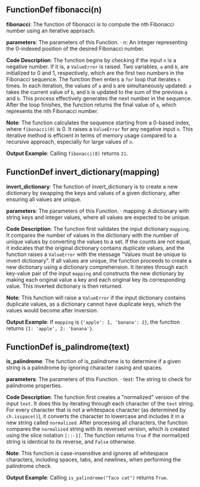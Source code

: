 ## FunctionDef fibonacci(n)
**fibonacci**: The function of fibonacci is to compute the nth Fibonacci number using an iterative approach.

**parameters**: The parameters of this Function.
· n: An integer representing the 0-indexed position of the desired Fibonacci number.

**Code Description**:
The function begins by checking if the input `n` is a negative number. If it is, a `ValueError` is raised. Two variables, `a` and `b`, are initialized to 0 and 1, respectively, which are the first two numbers in the Fibonacci sequence. The function then enters a `for` loop that iterates `n` times. In each iteration, the values of `a` and `b` are simultaneously updated: `a` takes the current value of `b`, and `b` is updated to the sum of the previous `a` and `b`. This process effectively generates the next number in the sequence. After the loop finishes, the function returns the final value of `a`, which represents the nth Fibonacci number.

**Note**:
The function calculates the sequence starting from a 0-based index, where `fibonacci(0)` is 0. It raises a `ValueError` for any negative input `n`. This iterative method is efficient in terms of memory usage compared to a recursive approach, especially for large values of `n`.

**Output Example**:
Calling `fibonacci(8)` returns `21`.
## FunctionDef invert_dictionary(mapping)
**invert_dictionary**: The function of invert_dictionary is to create a new dictionary by swapping the keys and values of a given dictionary, after ensuring all values are unique.

**parameters**: The parameters of this Function.
· mapping: A dictionary with string keys and integer values, where all values are expected to be unique.

**Code Description**:
The function first validates the input dictionary `mapping`. It compares the number of values in the dictionary with the number of unique values by converting the values to a set. If the counts are not equal, it indicates that the original dictionary contains duplicate values, and the function raises a `ValueError` with the message "Values must be unique to invert dictionary". If all values are unique, the function proceeds to create a new dictionary using a dictionary comprehension. It iterates through each key-value pair of the input `mapping` and constructs the new dictionary by making each original value a key and each original key its corresponding value. This inverted dictionary is then returned.

**Note**:
This function will raise a `ValueError` if the input dictionary contains duplicate values, as a dictionary cannot have duplicate keys, which the values would become after inversion.

**Output Example**:
If `mapping` is `{'apple': 1, 'banana': 2}`, the function returns `{1: 'apple', 2: 'banana'}`.
## FunctionDef is_palindrome(text)
**is_palindrome**: The function of is_palindrome is to determine if a given string is a palindrome by ignoring character casing and spaces.

**parameters**: The parameters of this Function.
· text: The string to check for palindrome properties.

**Code Description**:
The function first creates a "normalized" version of the input `text`. It does this by iterating through each character of the `text` string. For every character that is not a whitespace character (as determined by `ch.isspace()`), it converts the character to lowercase and includes it in a new string called `normalized`. After processing all characters, the function compares the `normalized` string with its reversed version, which is created using the slice notation `[::-1]`. The function returns `True` if the normalized string is identical to its reverse, and `False` otherwise.

**Note**:
This function is case-insensitive and ignores all whitespace characters, including spaces, tabs, and newlines, when performing the palindrome check.

**Output Example**:
Calling `is_palindrome("Taco cat")` returns `True`.
